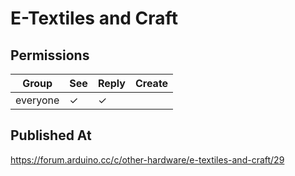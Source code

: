 # E-Textiles and Craft

## Permissions

| Group    | See | Reply | Create |
| -------- | --- | ----- | ------ |
| everyone | ✓   | ✓     |        |

## Published At

https://forum.arduino.cc/c/other-hardware/e-textiles-and-craft/29
